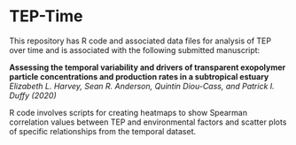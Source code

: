 # TEP-Time

This repository has R code and associated data files for analysis of TEP over time and is associated with the following submitted manuscript:

**Assessing the temporal variability and drivers of transparent exopolymer particle concentrations and production rates in a subtropical estuary**<br/>
*Elizabeth L. Harvey, Sean R. Anderson, Quintin Diou-Cass, and Patrick I. Duffy (2020)*<br/>

R code involves scripts for creating heatmaps to show Spearman correlation values between TEP and environmental factors and scatter plots of specific relationships from the temporal dataset. 

